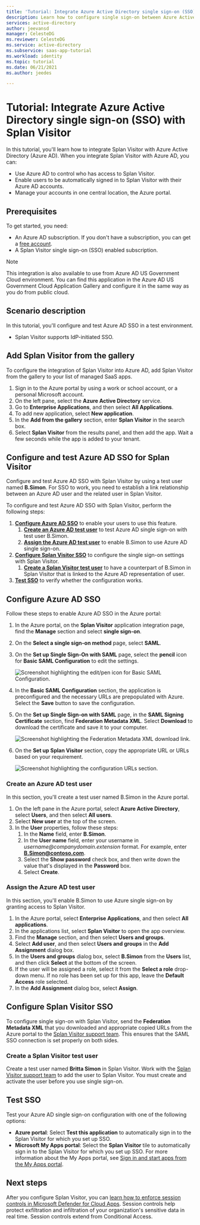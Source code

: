 ```yaml
---
title: 'Tutorial: Integrate Azure Active Directory single sign-on (SSO) with Splan Visitor | Microsoft Docs'
description: Learn how to configure single sign-on between Azure Active Directory and Splan Visitor.
services: active-directory
author: jeevansd
manager: CelesteDG
ms.reviewer: CelesteDG
ms.service: active-directory
ms.subservice: saas-app-tutorial
ms.workload: identity
ms.topic: tutorial
ms.date: 06/21/2021
ms.author: jeedes

---
```


# Tutorial: Integrate Azure Active Directory single sign-on (SSO) with Splan Visitor

In this tutorial, you'll learn how to integrate Splan Visitor with Azure Active Directory (Azure AD). When you integrate Splan Visitor with Azure AD, you can:

* Use Azure AD to control who has access to Splan Visitor.
* Enable users to be automatically signed in to Splan Visitor with their Azure AD accounts.
* Manage your accounts in one central location, the Azure portal.

## Prerequisites

To get started, you need:

* An Azure AD subscription. If you don't have a subscription, you can get a [free account](https://azure.microsoft.com/free/).
* A Splan Visitor single sign-on (SSO) enabled subscription.

> [!NOTE]
> This integration is also available to use from Azure AD US Government Cloud environment. You can find this application in the Azure AD US Government Cloud Application Gallery and configure it in the same way as you do from public cloud.

## Scenario description

In this tutorial, you'll configure and test Azure AD SSO in a test environment.

* Splan Visitor supports IdP-initiated SSO.

## Add Splan Visitor from the gallery

To configure the integration of Splan Visitor into Azure AD, add Splan Visitor from the gallery to your list of managed SaaS apps.

1. Sign in to the Azure portal by using a work or school account, or a personal Microsoft account.
1. On the left pane, select the **Azure Active Directory** service.
1. Go to **Enterprise Applications**, and then select **All Applications**.
1. To add new application, select **New application**.
1. In the **Add from the gallery** section, enter **Splan Visitor** in the search box.
1. Select **Splan Visitor** from the results panel, and then add the app. Wait a few seconds while the app is added to your tenant.

## Configure and test Azure AD SSO for Splan Visitor

Configure and test Azure AD SSO with Splan Visitor by using a test user named **B.Simon**. For SSO to work, you need to establish a link relationship between an Azure AD user and the related user in Splan Visitor.

To configure and test Azure AD SSO with Splan Visitor, perform the following steps:

1. **[Configure Azure AD SSO](#configure-azure-ad-sso)** to enable your users to use this feature.
    1. **[Create an Azure AD test user](#create-an-azure-ad-test-user)** to test Azure AD single sign-on with test user B.Simon.
    1. **[Assign the Azure AD test user](#assign-the-azure-ad-test-user)** to enable B.Simon to use Azure AD single sign-on.
1. **[Configure Splan Visitor SSO](#configure-splan-visitor-sso)** to configure the single sign-on settings with Splan Visitor.
    1. **[Create a Splan Visitor test user](#create-a-splan-visitor-test-user)** to have a counterpart of B.Simon in Splan Visitor that is linked to the Azure AD representation of user.
1. **[Test SSO](#test-sso)** to verify whether the configuration works.

## Configure Azure AD SSO

Follow these steps to enable Azure AD SSO in the Azure portal:

1. In the Azure portal, on the **Splan Visitor** application integration page, find the **Manage** section and select **single sign-on**.
1. On the **Select a single sign-on method** page, select **SAML**.
1. On the **Set up Single Sign-On with SAML** page, select the **pencil** icon for **Basic SAML Configuration** to edit the settings.

   ![Screenshot highlighting the edit/pen icon for Basic SAML Configuration.](common/edit-urls.png)

1. In the **Basic SAML Configuration** section, the application is preconfigured and the necessary URLs are prepopulated with Azure. Select the **Save** button to save the configuration.

1. On the **Set up Single Sign-on with SAML** page, in the **SAML Signing Certificate** section, find **Federation Metadata XML**. Select **Download** to download the certificate and save it to your computer.

	![Screenshot highlighting the Federation Metadata XML download link.](common/metadataxml.png)

1. On the **Set up Splan Visitor** section, copy the appropriate URL or URLs based on your requirement.

	![Screenshot highlighting the configuration URLs section.](common/copy-configuration-urls.png)

### Create an Azure AD test user

In this section, you'll create a test user named B.Simon in the Azure portal.

1. On the left pane in the Azure portal, select **Azure Active Directory**, select **Users**, and then select **All users**.
1. Select **New user** at the top of the screen.
1. In the **User** properties, follow these steps:
   1. In the **Name** field, enter **B.Simon**.  
   1. In the **User name** field, enter your username in _username@companydomain.extension_ format. For example, enter **B.Simon@contoso.com**.
   1. Select the **Show password** check box, and then write down the value that's displayed in the **Password** box.
   1. Select **Create**.

### Assign the Azure AD test user

In this section, you'll enable B.Simon to use Azure single sign-on by granting access to Splan Visitor.

1. In the Azure portal, select **Enterprise Applications**, and then select **All applications**.
1. In the applications list, select **Splan Visitor** to open the app overview.
1. Find the **Manage** section, and then select **Users and groups**.
1. Select **Add user**, and then select **Users and groups** in the **Add Assignment** dialog box.
1. In the **Users and groups** dialog box, select **B.Simon** from the **Users** list, and then click **Select** at the bottom of the screen.
1. If the user will be assigned a role, select it from the **Select a role** drop-down menu. If no role has been set up for this app, leave the **Default Access** role selected.
1. In the **Add Assignment** dialog box, select **Assign**.

## Configure Splan Visitor SSO

To configure single sign-on with Splan Visitor, send the **Federation Metadata XML** that you downloaded and appropriate copied URLs from the Azure portal to the [Splan Visitor support team](mailto:support@splan.com). This ensures that the SAML SSO connection is set properly on both sides.

### Create a Splan Visitor test user

Create a test user named **Britta Simon** in Splan Visitor. Work with the [Splan Visitor support team](mailto:support@splan.com) to add the user to Splan Visitor. You must create and activate the user before you use single sign-on.

## Test SSO

Test your Azure AD single sign-on configuration with one of the following options:

* **Azure portal**: Select **Test this application** to automatically sign in to the Splan Visitor for which you set up SSO.
* **Microsoft My Apps portal**: Select the **Splan Visitor** tile to automatically sign in to the Splan Visitor for which you set up SSO. For more information about the My Apps portal, see [Sign in and start apps from the My Apps portal](https://support.microsoft.com/account-billing/sign-in-and-start-apps-from-the-my-apps-portal-2f3b1bae-0e5a-4a86-a33e-876fbd2a4510).

## Next steps

After you configure Splan Visitor, you can [learn how to enforce session controls in Microsoft Defender for Cloud Apps](/cloud-app-security/proxy-deployment-any-app). Session controls help protect exfiltration and infiltration of your organization's sensitive data in real time. Session controls extend from Conditional Access.
